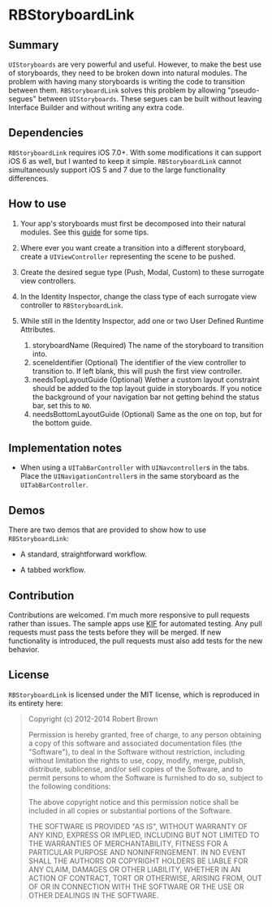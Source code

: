 # RBStoryboardLink

## Summary

`UIStoryboards` are very powerful and useful. However, to make the best use of storyboards, they need to be broken down into natural modules. The problem with having many storyboards is writing the code to transition between them. `RBStoryboardLink` solves this problem by allowing "pseudo-segues" between `UIStoryboards`. These segues can be built without leaving Interface Builder and without writing any extra code. 

## Dependencies

`RBStoryboardLink` requires iOS 7.0+. With some modifications it can support iOS 6 as well, but I wanted to keep it simple. `RBStoryboardLink` cannot simultaneously support iOS 5 and 7 due to the large functionality differences. 

## How to use

1. Your app's storyboards must first be decomposed into their natural modules. See this [guide][1] for some tips. 

2. Where ever you want create a transition into a different storyboard, create a `UIViewController` representing the scene to be pushed. 

3. Create the desired segue type (Push, Modal, Custom) to these surrogate view controllers. 

4. In the Identity Inspector, change the class type of each surrogate view controller to `RBStoryboardLink`.

5. While still in the Identity Inspector, add one or two User Defined Runtime Attributes. 

    1. storyboardName (Required) The name of the storyboard to transition into.
    2. sceneIdentifier (Optional) The identifier of the view controller to transition to. If left blank, this will push the first view controller. 
    3. needsTopLayoutGuide (Optional) Wether a custom layout constraint should be added to the top layout guide in storyboards. If you notice the background of your navigation bar not getting behind the status bar, set this to `NO`.
    4. needsBottomLayoutGuide (Optional) Same as the one on top, but for the bottom guide.

## Implementation notes

* When using a `UITabBarController` with `UINavcontroller`s in the tabs. Place the `UINavigationController`s in the same storyboard as the `UITabBarController`.

## Demos

There are two demos that are provided to show how to use `RBStoryboardLink`:

* A standard, straightforward workflow. 

* A tabbed workflow. 

## Contribution

Contributions are welcomed. I'm much more responsive to pull requests rather than issues. The sample apps use [KIF][2] for automated testing. Any pull requests must pass the tests before they will be merged. If new functionality is introduced, the pull requests must also add tests for the new behavior. 

## License

`RBStoryboardLink` is licensed under the MIT license, which is reproduced in its entirety here:

>Copyright (c) 2012-2014 Robert Brown
>
>Permission is hereby granted, free of charge, to any person obtaining a copy
>of this software and associated documentation files (the "Software"), to deal
>in the Software without restriction, including without limitation the rights
>to use, copy, modify, merge, publish, distribute, sublicense, and/or sell
>copies of the Software, and to permit persons to whom the Software is
>furnished to do so, subject to the following conditions:
>
>The above copyright notice and this permission notice shall be included in
>all copies or substantial portions of the Software.
>
>THE SOFTWARE IS PROVIDED "AS IS", WITHOUT WARRANTY OF ANY KIND, EXPRESS OR
>IMPLIED, INCLUDING BUT NOT LIMITED TO THE WARRANTIES OF MERCHANTABILITY,
>FITNESS FOR A PARTICULAR PURPOSE AND NONINFRINGEMENT. IN NO EVENT SHALL THE
>AUTHORS OR COPYRIGHT HOLDERS BE LIABLE FOR ANY CLAIM, DAMAGES OR OTHER
>LIABILITY, WHETHER IN AN ACTION OF CONTRACT, TORT OR OTHERWISE, ARISING FROM,
>OUT OF OR IN CONNECTION WITH THE SOFTWARE OR THE USE OR OTHER DEALINGS IN
>THE SOFTWARE.

  [1]: http://robsprogramknowledge.blogspot.com/2012/01/uistoryboard-best-practices.html
  [2]: https://github.com/kif-framework/KIF
